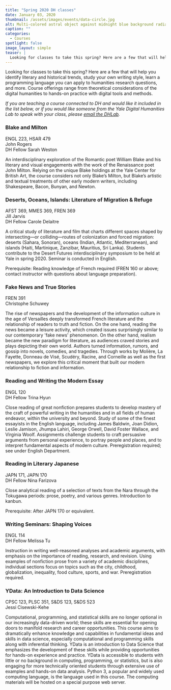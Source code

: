 ```yaml
---
title: "Spring 2020 DH classes"
date: January 03, 2020
thumbnail: /assets/images/events/data-circle.jpg
alt: Multi-colored astral object against midnight blue background radiates colored beads
caption: ""
categories:
  - Courses
spotlight: false
image_layout: simple
teaser: |
  Looking for classes to take this spring? Here are a few that will help you identify literary and historical trends, study your own writing style, learn a programming language you can apply to humanities research questions, and more. Course offerings range from theoretical considerations of the digital humanities to hands-on practice with digital tools and methods.
---
```

Looking for classes to take this spring? Here are a few that will help you identify literary and historical trends, study your own writing style, learn a programming language you can apply to humanities research questions, and more. Course offerings range from theoretical considerations of the digital humanities to hands-on practice with digital tools and methods.

*If you are teaching a course connected to DH and would like it included in the list below, or if you would like someone from the Yale Digital Humanities Lab to speak with your class, please [email the DHLab](mailto:dhlab@yale.edu).*

### Blake and Milton
ENGL 223, HSAR 479  
John Rogers  
DH Fellow Sarah Weston  

An interdisciplinary exploration of the Romantic poet William Blake and his literary and visual engagements with the work of the Renaissance poet John Milton. Relying on the unique Blake holdings at the Yale Center for British Art, the course considers not only Blake’s Milton, but Blake’s artistic and textual treatments of other early modern writers, including Shakespeare, Bacon, Bunyan, and Newton.  

### Deserts, Oceans, Islands: Literature of Migration & Refuge
AFST 369, MMES 369, FREN 369  
Jill Jarvis  
DH Fellow Carole Delaitre  

A critical study of literature and film that charts different spaces shaped by intersecting—or colliding—routes of colonization and forced migration: deserts (Sahara, Sonoran), oceans (Indian, Atlantic, Mediterranean), and islands (Haiti, Martinique, Zanzibar, Mauritius, Sri Lanka). Students contribute to the Desert Futures interdisciplinary symposium to be held at Yale in spring 2020. Seminar is conducted in English.  

Prerequisite: Reading knowledge of French required (FREN 160 or above; contact instructor with questions about language preparation).  

### Fake News and True Stories
FREN 391  
Christophe Schuwey  

The rise of newspapers and the development of the information culture in the age of Versailles deeply transformed French literature and the relationship of readers to truth and fiction. On the one hand, reading the news became a leisure activity, which created issues surprisingly similar to our contemporary 'fake news' phenomenon. On the other hand, realism became the new paradigm for literature, as audiences craved stories and plays depicting their own world. Authors turned information, rumors, and gossip into novels, comedies, and tragedies. Through works by Molière, La Fayette, Donneau de Visé, Scudéry, Racine, and Corneille as well as the first newspapers, we explore this critical moment that built our modern relationship to fiction and information.  

### Reading and Writing the Modern Essay
ENGL 120  
DH Fellow Trina Hyun  

Close reading of great nonfiction prepares students to develop mastery of the craft of powerful writing in the humanities and in all fields of human endeavor, within the university and beyond. Study of some of the finest essayists in the English language, including James Baldwin, Joan Didion, Leslie Jamison, Jhumpa Lahiri, George Orwell, David Foster Wallace, and Virginia Woolf. Assignments challenge students to craft persuasive arguments from personal experience, to portray people and places, and to interpret fundamental aspects of modern culture. Preregistration required; see under English Department.  

### Reading in Literary Japanese
JAPN 171, JAPN 170  
DH Fellow Nina Farizova  

Close analytical reading of a selection of texts from the Nara through the Tokugawa periods: prose, poetry, and various genres. Introduction to kanbun.  

Prerequisite: After JAPN 170 or equivalent.  

### Writing Seminars: Shaping Voices
ENGL 114  
DH Fellow Melissa Tu  

Instruction in writing well-reasoned analyses and academic arguments, with emphasis on the importance of reading, research, and revision. Using examples of nonfiction prose from a variety of academic disciplines, individual sections focus on topics such as the city, childhood, globalization, inequality, food culture, sports, and war. Preregistration required.    

### YData: An Introduction to Data Science
CPSC 123, PLSC 351, S&DS 123, S&DS 523  
Jessi Cisewski-Kehe  

Computational, programming, and statistical skills are no longer optional in our increasingly data-driven world; these skills are essential for opening doors to manifold research and career opportunities. This course aims to dramatically enhance knowledge and capabilities in fundamental ideas and skills in data science, especially computational and programming skills along with inferential thinking. YData is an introduction to Data Science that emphasizes the development of these skills while providing opportunities for hands-on experience and practice. YData is accessible to students with little or no background in computing, programming, or statistics, but is also engaging for more technically oriented students through extensive use of examples and hands-on data analysis. Python 3, a popular and widely used computing language, is the language used in this course. The computing materials will be hosted on a special purpose web server.  